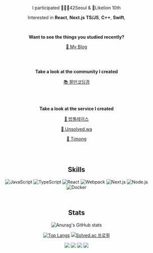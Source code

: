 
<div align="center">
<p>
I participated 👨🏻‍💻42Seoul & 🦁Likelion 10th
</p>

Interested in **React**, **Next.js** **TS/JS**, **C++**, **Swift**,

<br>

**Want to see the things you studied recently?**

[📝 My Blog](https://80000coding.oopy.io/7206b771-5f1a-4cbc-9fb3-09a2ecab35a9)

<br>
<br>

**Take a look at the community I created**

[📚 팔만코딩경](https://80000coding.oopy.io)

<br>
<br>

**Take a look at the service I created**
<br>

[🍚 밥풀레이스](https://babplace.heyinsa.kr)
  
[🧩 Unsolved.wa](https://chrome.google.com/webstore/detail/unsolvedwa/dgikgakkhcapbjbccbgpajlgjocmeddj?hl=ko)
  
[📅 Timong](https://timong.heyinsa.kr)

<br>
<br>

## Skills

![JavaScript](https://img.shields.io/badge/JavaScript-323330?style=for-the-badge&logo=javascript&logoColor=F7DF1E) ![TypeScript](https://img.shields.io/badge/TypeScript-007ACC?style=for-the-badge&logo=typescript&logoColor=white) ![React](https://img.shields.io/badge/React-20232A?style=for-the-badge&logo=react&logoColor=61DAFB) ![Webpack](https://img.shields.io/badge/Webpack-8DD6F9?style=for-the-badge&logo=Webpack&logoColor=white) ![Next.js](https://img.shields.io/badge/next.js-000000?style=for-the-badge&logo=nextdotjs&logoColor=white) ![Node.js](https://img.shields.io/badge/Node.js-339933?style=for-the-badge&logo=nodedotjs&logoColor=white) ![Docker](https://img.shields.io/badge/Docker-2CA5E0?style=for-the-badge&logo=docker&logoColor=white)
    
  
<br>
  
## Stats
  
![Anurag's GitHub stats](https://github-readme-stats.vercel.app/api?username=rkskekzzz&show_icons=true) 

[![Top Langs](https://github-readme-stats.vercel.app/api/top-langs/?username=rkskekzzz&layout=compact)](https://github.com/anuraghazra/github-readme-stats) [![Solved.ac
프로필](http://mazassumnida.wtf/api/generate_badge?boj=rkskekzzz)](https://solved.ac/rkskekzzz)


<p>
  <a href="https://42seoul.kr/seoul42/main/view" target="_blank"><img src="https://img.shields.io/badge/42Seoul-000000?style=flat-square&logo=42&logoColor=white"/></a>
  <a href="https://80000coding.oopy.io/aboutme" target="_blank"><img src="https://img.shields.io/badge/BLOG-282828?style=flat-square&logo=Notion&logoColor=white"/></a>
  <a href="https://www.instagram.com/sour_s.h/" target="_blank"><img src="https://img.shields.io/badge/suhshin-CB3F7C?style=flat-square&logo=Instagram&logoColor=white"/></a>
  <a href="mailto:sushin.bot@gmail.com" target="_blank"><img src="https://img.shields.io/badge/sushin.bot@gmail.com-EA4335?style=flat-square&logo=Gmail&logoColor=white"/></a>
</p>

</div>

